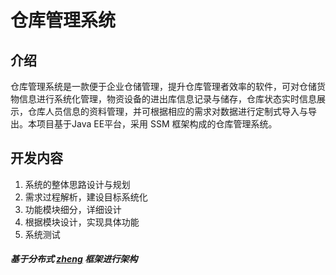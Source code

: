 # 仓库管理系统


## 介绍
  仓库管理系统是一款便于企业仓储管理，提升仓库管理者效率的软件，可对仓储货物信息进行系统化管理，物资设备的进出库信息记录与储存，仓库状态实时信息展示，仓库人员信息的资料管理，并可根据相应的需求对数据进行定制式导入与导出。本项目基于Java EE平台，采用 SSM 框架构成的仓库管理系统。
​       
## 开发内容
1. 系统的整体思路设计与规划
2. 需求过程解析，建设目标系统化
3. 功能模块细分，详细设计
4. 根据模块设计，实现具体功能
5. 系统测试

##### 基于分布式 [zheng](https://github.com/shuzheng/zheng) 框架进行架构 

